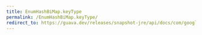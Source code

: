 ```yaml
---
title: EnumHashBiMap.keyType
permalink: /EnumHashBiMap.keyType/
redirect_to: https://guava.dev/releases/snapshot-jre/api/docs/com/google/common/collect/EnumHashBiMap.html#keyType--
---
```

